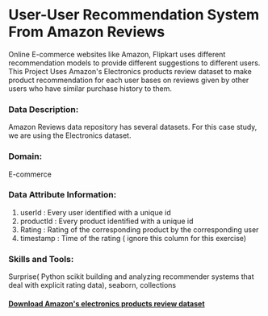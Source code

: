 # User-User Recommendation System From Amazon Reviews

Online E-commerce websites like Amazon, Flipkart uses different recommendation models to provide different suggestions to different users.
This Project Uses Amazon's Electronics products review dataset to make product recommendation for each user bases on reviews given by other
users who have similar purchase history to them.

### Data Description:
Amazon Reviews data repository has several datasets. For this case study, we are using the Electronics dataset.

### Domain:
E-commerce

### Data Attribute Information:
1. userId : Every user identified with a unique id
2. productId : Every product identified with a unique id
3. Rating : Rating of the corresponding product by the corresponding user
4. timestamp : Time of the rating ( ignore this column for this exercise)

### Skills and Tools:

Surprise( Python scikit building and analyzing recommender systems that deal with explicit rating data), seaborn, collections 

#### <a href="https://drive.google.com/file/d/1ClBptsK3V5KgKXtK2GSRzFNAW7GnTPDW/view">Download Amazon's electronics products review dataset</a>
